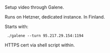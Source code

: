 
Setup video through Galene.

Runs on Hetzner, dedicated instance. In Finland.

Starts with:

```
 ./galene --turn 95.217.29.154:1194
```

HTTPS cert via shell script within.

